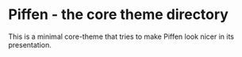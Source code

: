 Piffen - the core theme directory
===============================

This is a minimal core-theme that tries to make Piffen look nicer in its presentation.
